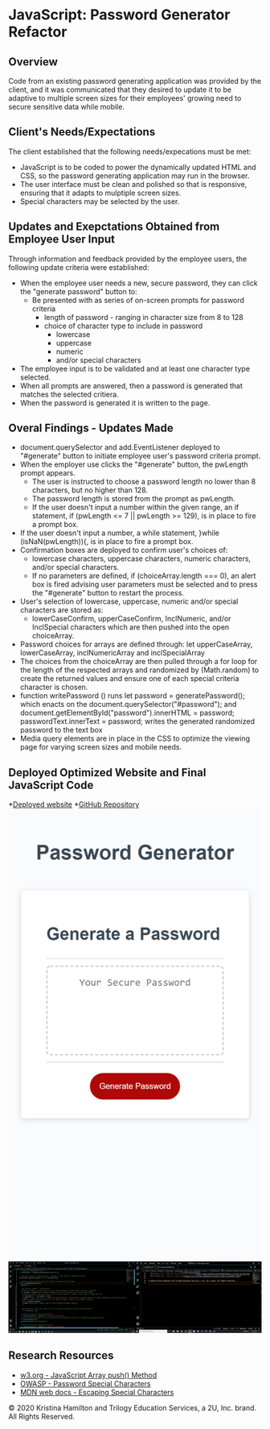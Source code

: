 # JavaScript: Password Generator Refactor

## Overview

 Code from an existing password generating application was provided by the client, and it was communicated that they desired to update it to be adaptive to multiple screen sizes for their employees' growing need to secure sensitive data while mobile.

## Client's Needs/Expectations

The client established that the following needs/expecations must be met:

- JavaScript is to be coded to power the dynamically updated HTML and CSS, so the password generating application may run in the browser.
- The user interface must be clean and polished so that is responsive, ensuring that it adapts to mulptiple screen sizes.
- Special characters may be selected by the user.

## Updates and Exepctations Obtained from Employee User Input

Through information and feedback provided by the employee users, the following update criteria were established:

- When the employee user needs a new, secure password, they can click the "generate password" button to:
  - Be presented with as series of on-screen prompts for password criteria
    - length of password - ranging in character size from 8 to 128
    - choice of character type to include in password
      - lowercase
       - uppercase
        - numeric
         - and/or special characters
- The employee input is to be validated and at least one character type selected.
- When all prompts are answered, then a password is generated that matches the selected critiera.
- When the password is generated it is written to the page.

## Overal Findings - Updates Made

- document.querySelector and add.EventListener deployed to "#generate" button to initiate employee user's password criteria prompt.
- When the employer use clicks the "#generate" button, the pwLength prompt appears.   
  - The user is instructed to choose a password length no lower than 8 characters, but no higher than 128.
  - The password length is stored from the prompt as pwLength.
  - If the user doesn't input a number within the given range, an if statement, if (pwLength <= 7 || pwLength >= 129), is in place to fire a prompt box.
 - If the user doesn't input a number, a while statement, }while (isNaN(pwLength)){, is in place to fire a prompt box.
- Confirmation boxes are deployed to confirm user's choices of:
  - lowercase characters, uppercase characters, numeric characters, and/or special characters.  
  - If no parameters are defined, if (choiceArray.length === 0), an alert box is fired advising user parameters must be selected and to press the "#generate" button to restart the process.
- User's selection of lowercase, uppercase, numeric and/or special characters are stored as:
  - lowerCaseConfirm, upperCaseConfirm, InclNumeric, and/or InclSpecial characters which are then pushed into the open choiceArray.
- Password choices for arrays are defined through:
  let upperCaseArray, lowerCaseArray, inclNumericArray and inclSpecialArray
- The choices from the choiceArray are then pulled through a for loop for the length of the respected arrays and randomized by (Math.random) to create the returned values and ensure one of each special criteria character is chosen.
- function writePassword () runs let password = generatePassword(); which enacts on the document.querySelector("#password"); and document.getElementById("password").innerHTML = password;
passwordText.innerText = password; writes the generated randomized password to the text box
- Media query elements are in place in the CSS to optimize the viewing page for varying screen sizes and mobile needs.

## Deployed Optimized Website and Final JavaScript Code

\*[Deployed website](https://kay0s.github.io/JavaScript-Password-Generator/)
\*[GitHub Repository](https://github.com/Kay0s/JavaScript-Password-Generator)
![Screenshot of deployed website](./deployedIndex.png)
![Screenshot of finalized JavaScript Code](./javaScript.png)

## Research Resources
- [w3.org - JavaScript Array push() Method](https://www.w3schools.com/jsref/jsref_push.asp)
- [OWASP - Password Special Characters](https://owasp.org/www-community/password-special-characters)
- [MDN web docs - Escaping Special Characters](https://developer.mozilla.org/en-US/docs/Web/JavaScript/Guide/Regular_Expressions/)

© 2020 Kristina Hamilton and Trilogy Education Services, a 2U, Inc. brand. All Rights Reserved.
